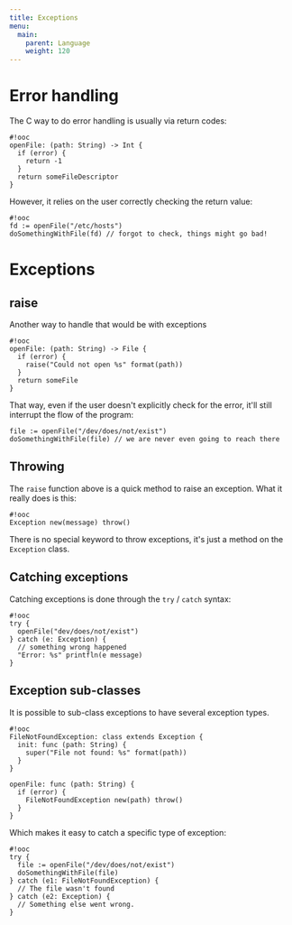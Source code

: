 ```yaml
---
title: Exceptions
menu:
  main:
    parent: Language
    weight: 120
---
```


# Error handling

The C way to do error handling is usually via return codes:

    #!ooc
    openFile: (path: String) -> Int {
      if (error) {
        return -1
      }
      return someFileDescriptor
    }

However, it relies on the user correctly checking the return value:

    #!ooc
    fd := openFile("/etc/hosts")
    doSomethingWithFile(fd) // forgot to check, things might go bad!

# Exceptions

## raise

Another way to handle that would be with exceptions

    #!ooc
    openFile: (path: String) -> File {
      if (error) {
        raise("Could not open %s" format(path))
      }
      return someFile
    }

That way, even if the user doesn't explicitly check for the error, it'll
still interrupt the flow of the program:

    file := openFile("/dev/does/not/exist")
    doSomethingWithFile(file) // we are never even going to reach there

## Throwing

The `raise` function above is a quick method to raise an exception. What
it really does is this:

    #!ooc
    Exception new(message) throw()

There is no special keyword to throw exceptions, it's just a method on the
`Exception` class.

## Catching exceptions

Catching exceptions is done through the `try` / `catch` syntax:

    #!ooc
    try {
      openFile("dev/does/not/exist")
    } catch (e: Exception) {
      // something wrong happened
      "Error: %s" printfln(e message)
    }

## Exception sub-classes

It is possible to sub-class exceptions to have several exception types.

    #!ooc
    FileNotFoundException: class extends Exception {
      init: func (path: String) {
        super("File not found: %s" format(path))
      }
    }

    openFile: func (path: String) {
      if (error) {
        FileNotFoundException new(path) throw()
      }
    }

Which makes it easy to catch a specific type of exception:

    #!ooc
    try {
      file := openFile("/dev/does/not/exist")
      doSomethingWithFile(file)
    } catch (e1: FileNotFoundException) {
      // The file wasn't found
    } catch (e2: Exception) {
      // Something else went wrong.
    }
